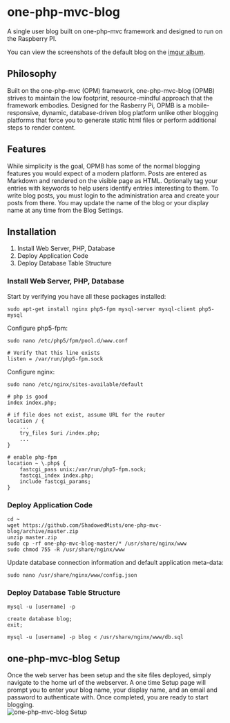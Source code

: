 one-php-mvc-blog
================

A single user blog built on one-php-mvc framework and designed to run on the Raspberry PI.

You can view the screenshots of the default blog on the [imgur album](http://imgur.com/a/PIwdW).

## Philosophy
Built on the one-php-mvc (OPM) framework, one-php-mvc-blog (OPMB) strives to maintain the low footprint, resource-mindful approach that the framework embodies. Designed for the Rasberry Pi, OPMB is a mobile-responsive, dynamic, database-driven blog platform unlike other blogging platforms that force you to generate static html files or perform additional steps to render content.  

## Features
While simplicity is the goal, OPMB has some of the normal blogging features you would expect of a modern platform. Posts are entered as Markdown and rendered on the visible page as HTML. Optionally tag your entries with keywords to help users identify entries interesting to them. To write blog posts, you must login to the administration area and create your posts from there. You may update the name of the blog or your display name at any time from the Blog Settings.

## Installation

1. Install Web Server, PHP, Database
2. Deploy Application Code
3. Deploy Database Table Structure

### Install Web Server, PHP, Database
Start by verifying you have all these packages installed:

    sudo apt-get install nginx php5-fpm mysql-server mysql-client php5-mysql
    
Configure php5-fpm:

    sudo nano /etc/php5/fpm/pool.d/www.conf
    
    # Verify that this line exists
    listen = /var/run/php5-fpm.sock

Configure nginx:

    sudo nano /etc/nginx/sites-available/default

    # php is good
    index index.php;
    
    # if file does not exist, assume URL for the router
    location / {
        ...
        try_files $uri /index.php;
        ...
    }
    
    # enable php-fpm
    location ~ \.php$ {
        fastcgi_pass unix:/var/run/php5-fpm.sock;
        fastcgi_index index.php;
        include fastcgi_params;
    }

### Deploy Application Code

    cd ~
    wget https://github.com/ShadowedMists/one-php-mvc-blog/archive/master.zip
    unzip master.zip
    sudo cp -rf one-php-mvc-blog-master/* /usr/share/nginx/www
    sudo chmod 755 -R /usr/share/nginx/www

Update database connection information and default application meta-data:

    sudo nano /usr/share/nginx/www/config.json

### Deploy Database Table Structure

    mysql -u [username] -p

    create database blog;
    exit;
    
    mysql -u [username] -p blog < /usr/share/nginx/www/db.sql


## one-php-mvc-blog Setup
Once the web server has been setup and the site files deployed, simply navigate to the home url of the webserver. A one time Setup page will prompt you to enter your blog name, your display name, and an email and password to authenticate with. Once completed, you are ready to start blogging.  
![one-php-mvc-blog Setup](http://i.imgur.com/Cs3VjKr.png)
